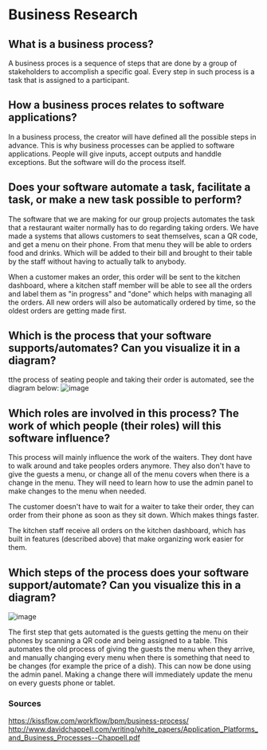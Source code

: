 # Business Research

## What is a business process? 
A business proces is a sequence of steps that are done by a group of stakeholders to accomplish a specific goal. Every step in such process is a task that is assigned to a participant. 

## How a business proces relates to software applications? 
In a business process, the creator will have defined all the possible steps in advance. This is why business processes can be applied to software applications. People will give inputs, accept outputs and handdle exceptions. But the software will do the process itself. 

## Does your software automate a task, facilitate a task, or make a new task possible to perform? 
The software that we are making for our group projects automates the task that a restaurant waiter normally has to do regarding taking orders. We have made a systems that allows customers to seat themselves, scan a QR code, and get a menu on their phone. From that menu they will be able to orders food and drinks. Which will be added to their bill and brought to their table by the staff without having to actually talk to anybody.

When a customer makes an order, this order will be sent to the kitchen dashboard, where a kitchen staff member will be able to see all the orders and label them as "in progress" and "done" which helps with managing all the orders. All new orders will also be automatically ordered by time, so the oldest orders are getting made first. 

## Which is the process that your software supports/automates? Can you visualize it in a diagram?
tthe process of seating people and taking their order is automated, see the diagram below:
![image](https://user-images.githubusercontent.com/77112006/148233963-05b6a1b5-3924-46ed-befb-fc4a3bb2f98d.png)


## Which roles are involved in this process? The work of which people (their roles) will this software influence? 
This process will mainly influence the work of the waiters. They dont have to walk around and take peoples orders anymore. They also don't have to give the guests a menu, or change all of the menu covers when there is a change in the menu. They will need to learn how to use the admin panel to make changes to the menu when needed. 

The customer doesn't have to wait for a waiter to take their order, they can order from their phone as soon as they sit down. Which makes things faster. 

The kitchen staff receive all orders on the kitchen dashboard, which has built in features (described above) that make organizing work easier for them.

## Which steps of the process does your software support/automate? Can you visualize this in a diagram? 

![image](https://user-images.githubusercontent.com/77112006/148234129-e4008f8a-5bad-4cae-997c-429f08566103.png)

The first step that gets automated is the guests getting the menu on their phones by scanning a QR code and being assigned to a table. This automates the old process of giving the guests the menu when they arrive, and manually changing every menu when there is something that need to be changes (for example the price of a dish). This can now be done using the admin panel. Making a change there will immediately update the menu on every guests phone or tablet.


### Sources
https://kissflow.com/workflow/bpm/business-process/
http://www.davidchappell.com/writing/white_papers/Application_Platforms_and_Business_Processes--Chappell.pdf
